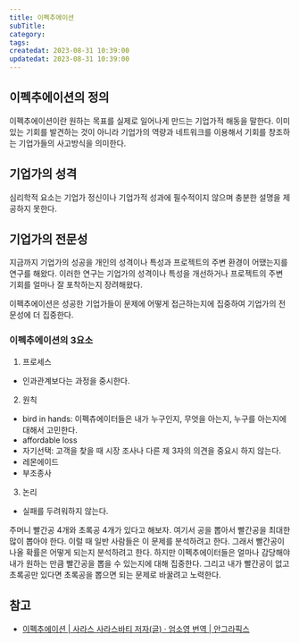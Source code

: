 ```yaml
---
title: 이펙추에이션
subTitle:
category:
tags:
createdat: 2023-08-31 10:39:00
updatedat: 2023-08-31 10:39:00
---
```


## 이펙추에이션의 정의

이펙추에이션이란 원하는 목표를 실제로 일어나게 만드는 기업가적 해동을 말한다.
이미 있는 기회를 발견하는 것이 아니라 기업가의 역량과 네트워크를 이용해서 기회를 창조하는 기업가들의 사고방식을 의미한다.

## 기업가의 성격

심리학적 요소는 기업가 정신이나 기업가적 성과에 필수적이지 않으며 충분한 설명을
제공하지 못한다.

## 기업가의 전문성

지금까지 기업가의 성공을 개인의 성격이나 특성과 프로젝트의 주변 환경이
어땠는지를 연구를 해왔다. 이러한 연구는 기업가의 성격이나 특성을 개선하거나
프로젝트의 주변 기회를 얼마나 잘 포착하는지 장려해왔다.  

이펙추에이션은 성공한 기업가들이 문제에 어떻게 접근하는지에 집중하여 기업가의
전문성에 더 집중한다.

### 이펙추에이션의 3요소

1. 프로세스
- 인과관계보다는 과정을 중시한다.
2. 원칙
- bird in hands: 이펙츄에이터들은 내가 누구인지, 무엇을 아는지, 누구를 아는지에 대해서 고민한다.
- affordable loss
- 자기선택: 고객을 찾을 때 시장 조사나 다른 제 3자의 의견을 중요시 하지 않는다.
- 레몬에이드
- 부조종사
3. 논리
- 실패를 두려워하지 않는다.

주머니 빨간공 4개와 초록공 4개가 있다고 해보자. 여기서 공을 뽑아서 빨간공을
최대한 많이 뽑아야 한다. 이럴 때 일반 사람들은 이 문제를 분석하려고 한다. 그래서
빨간공이 나올 확률은 어떻게 되는지 분석하려고 한다. 하지만 이펙추에이터들은
얼마나 감당해야 내가 원하는 만큼 빨간공을 뽑을 수 있는지에 대해 집중한다. 그리고
내가 빨간공이 없고 초록공만 있다면 초록공을 뽑으면 되는 문제로 바꿀려고
노력한다.

## 참고

- [이펙추에이션 \| 사라스 사라스바티 저자(글) · 엄소영 번역 \| 안그라픽스](https://product.kyobobook.co.kr/detail/S000208489069)

